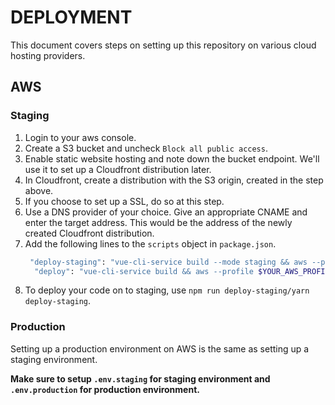 # DEPLOYMENT
This document covers steps on setting up this repository on various cloud hosting providers.

## AWS
### Staging
1. Login to your aws console.
2. Create a S3 bucket and uncheck `Block all public access`.
3. Enable static website hosting and note down the bucket endpoint. We'll use it to set up a Cloudfront distribution later.
4. In Cloudfront, create a distribution with the S3 origin, created in the step above.
5. If you choose to set up a SSL, do so at this step.
6. Use a DNS provider of your choice. Give an appropriate CNAME and enter the target address. This would be the address of the newly created Cloudfront distribution.
7. Add the following lines to the `scripts` object in `package.json`.
   ```sh
    "deploy-staging": "vue-cli-service build --mode staging && aws --profile $YOUR_AWS_PROFILE --region $YOUR_AWS_REGION s3 sync ./dist s3://$S3_STAGING_BUCKET_NAME --delete --acl public-read",
     "deploy": "vue-cli-service build && aws --profile $YOUR_AWS_PROFILE --region $YOUR_AWS_REGION s3 sync ./dist s3://$S3_PROD_BUCKET_NAME --delete --acl public-read"
     ```
8. To deploy your code on to staging, use `npm run deploy-staging/yarn deploy-staging`.

### Production
Setting up a production environment on AWS is the same as setting up a staging environment.

**Make sure to setup `.env.staging` for staging environment and `.env.production` for production environment.**
